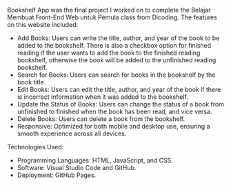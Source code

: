 Bookshelf App was the final project I worked on to complete the Belajar Membuat Front-End Web untuk Pemula class from Dicoding. The features on this website included:

- Add Books: Users can write the title, author, and year of the book to be added to the bookshelf. There is also a checkbox option for finished reading if the user wants to add the book to the finished reading bookshelf, otherwise the book will be added to the unfinished reading bookshelf.
- Search for Books: Users can search for books in the bookshelf by the book title.
- Edit Books: Users can edit the title, author, and year of the book if there is incorrect information when it was added to the bookshelf.
- Update the Status of Books: Users can change the status of a book from unfinished to finished when the book has been read, and vice versa.
- Delete Books: Users can delete a book from the bookshelf.
- Responsive: Optimized for both mobile and desktop use, ensuring a smooth experience across all devices.

Technologies Used:
- Programming Languages: HTML, JavaScript, and CSS.
- Software: Visual Studio Code and GitHub.
- Deployment: GitHub Pages.

